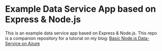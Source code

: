 # Example Data Service App based on Express & Node.js

This is an example data service app based on Express & Node.js. This repo is a companion repository for a tutorial on my blog:
[Basic Node.js Data-Service on Azure](https://fentonsoftware.com/basic-node-js-data-service-on-azure/)